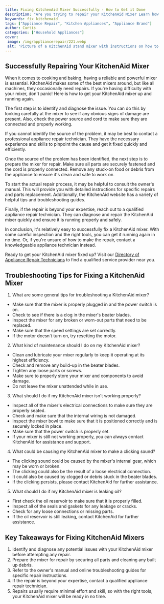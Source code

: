 ```yaml
---
title: Fixing KitchenAid Mixer Successfully - How to Get it Done
description: "Are you trying to repair your KitchenAid Mixer Learn how to diagnose and fix your KitchenAid Mixer issues so you can get back to baking"
keywords: fix kitchenaid
tags: ["Appliance Repair", "Kitchen Appliances", "Appliance Brand"]
author: Curtis
categories: ["Household Appliances"]
cover: 
 image: /img/appliancerepair/221.webp
 alt: 'Picture of a KitchenAid stand mixer with instructions on how to successfully fix the machine'
---
```

## Successfully Repairing Your KitchenAid Mixer

When it comes to cooking and baking, having a reliable and powerful mixer is essential. KitchenAid makes some of the best mixers around, but like all machines, they occasionally need repairs. If you're having difficulty with your mixer, don't panic! Here is how to get your KitchenAid mixer up and running again.

The first step is to identify and diagnose the issue. You can do this by looking carefully at the mixer to see if any obvious signs of damage are present. Also, check the power source and cord to make sure they are connected and properly working.

If you cannot identify the source of the problem, it may be best to contact a professional appliance repair technician. They have the necessary experience and skills to pinpoint the cause and get it fixed quickly and efficiently.

Once the source of the problem has been identified, the next step is to prepare the mixer for repair. Make sure all parts are securely fastened and the cord is properly connected. Remove any stuck-on food or debris from the appliance to ensure it's clean and safe to work on.

To start the actual repair process, it may be helpful to consult the owner's manual. This will provide you with detailed instructions for specific repairs and parts replacement. Additionally, the KitchenAid website has a variety of helpful tips and troubleshooting guides.

Finally, if the repair is beyond your expertise, reach out to a qualified appliance repair technician. They can diagnose and repair the KitchenAid mixer quickly and ensure it is running properly and safely.

In conclusion, it's relatively easy to successfully fix a KitchenAid mixer. With some careful inspection and the right tools, you can get it running again in no time. Or, if you're unsure of how to make the repair, contact a knowledgeable appliance technician instead. 

Ready to get your KitchenAid mixer fixed up? Visit our [Directory of Appliance Repair Technicians](./pages/appliance-repair-technicians) to find a qualified service provider near you.

## Troubleshooting Tips for Fixing a KitchenAid Mixer 
1. What are some general tips for troubleshooting a KitchenAid mixer?
 - Make sure that the mixer is properly plugged in and the power switch is on. 
 - Check to see if there is a clog in the mixer's beater blades. 
 - Inspect the mixer for any broken or worn-out parts that need to be replaced. 
 - Make sure that the speed settings are set correctly. 
 - If the motor doesn't turn on, try resetting the motor.
2. What kind of maintenance should I do on my KitchenAid mixer?
 - Clean and lubricate your mixer regularly to keep it operating at its highest efficiency. 
 - Check and remove any build-up in the beater blades. 
 - Tighten any loose parts or screws. 
 - Make sure to properly store your mixer and components to avoid damage. 
 - Do not leave the mixer unattended while in use.
3. What should I do if my KitchenAid mixer isn't working properly?
 - Inspect all of the mixer's electrical connections to make sure they are properly seated. 
 - Check and make sure that the internal wiring is not damaged. 
 - Inspect the mixer bowl to make sure that it is positioned correctly and is securely locked in place.
 - Make sure that the power switch is properly set. 
 - If your mixer is still not working properly, you can always contact KitchenAid for assistance and support.
4. What could be causing my KitchenAid mixer to make a clicking sound?
 - The clicking sound could be caused by the mixer's internal gear, which may be worn or broken. 
 - The clicking could also be the result of a loose electrical connection. 
 - It could also be caused by clogged or debris stuck in the beater blades. 
 - If the clicking persists, please contact KitchenAid for further assistance.
5. What should I do if my KitchenAid mixer is leaking oil?
 - First check the oil reservoir to make sure that it is properly filled. 
 - Inspect all of the seals and gaskets for any leakage or cracks. 
 - Check for any loose connections or missing parts. 
 - If the oil reservoir is still leaking, contact KitchenAid for further assistance.

## Key Takeaways for Fixing KitchenAid Mixers
1. Identify and diagnose any potential issues with your KitchenAid mixer before attempting any repair.
2. Prepare the mixer for repair by securing all parts and cleaning any built up debris.
3. Refer to the owner's manual and online troubleshooting guides for specific repair instructions.
4. If the repair is beyond your expertise, contact a qualified appliance repair technician.
5. Repairs usually require minimal effort and skill, so with the right tools, your KitchenAid mixer will be ready in no time.
